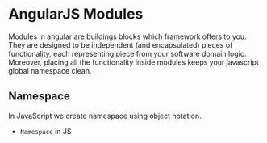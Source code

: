 # AngularJS Modules
Modules in angular are buildings blocks which framework offers to you. They are designed to be independent (and encapsulated) pieces of functionality, each representing piece from your software domain logic. Moreover, placing all the functionality inside modules keeps your javascript global namespace clean.

## Namespace
In JavaScript we create namespace using object notation.

* `Namespace` in JS

